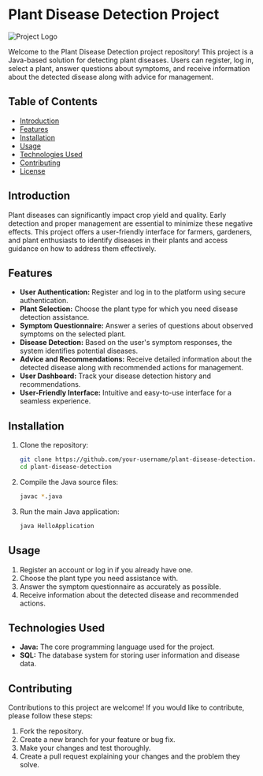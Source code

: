 # Plant Disease Detection Project

![Project Logo]([logo.png](https://github.com/yousofkortam/Plant-disease_Final-project/blob/main/src/main/resources/com/example/finalprojectjavafx/plant.png)) <!-- Replace with your project logo if available -->

Welcome to the Plant Disease Detection project repository! This project is a Java-based solution for detecting plant diseases. Users can register, log in, select a plant, answer questions about symptoms, and receive information about the detected disease along with advice for management.

## Table of Contents

- [Introduction](#introduction)
- [Features](#features)
- [Installation](#installation)
- [Usage](#usage)
- [Technologies Used](#technologies-used)
- [Contributing](#contributing)
- [License](#license)

## Introduction

Plant diseases can significantly impact crop yield and quality. Early detection and proper management are essential to minimize these negative effects. This project offers a user-friendly interface for farmers, gardeners, and plant enthusiasts to identify diseases in their plants and access guidance on how to address them effectively.

## Features

- **User Authentication:** Register and log in to the platform using secure authentication.
- **Plant Selection:** Choose the plant type for which you need disease detection assistance.
- **Symptom Questionnaire:** Answer a series of questions about observed symptoms on the selected plant.
- **Disease Detection:** Based on the user's symptom responses, the system identifies potential diseases.
- **Advice and Recommendations:** Receive detailed information about the detected disease along with recommended actions for management.
- **User Dashboard:** Track your disease detection history and recommendations.
- **User-Friendly Interface:** Intuitive and easy-to-use interface for a seamless experience.

## Installation

1. Clone the repository:

    ```bash
    git clone https://github.com/your-username/plant-disease-detection.git
    cd plant-disease-detection
    ```

2. Compile the Java source files:

    ```bash
    javac *.java
    ```

3. Run the main Java application:

    ```bash
    java HelloApplication
    ```

## Usage

1. Register an account or log in if you already have one.
2. Choose the plant type you need assistance with.
3. Answer the symptom questionnaire as accurately as possible.
4. Receive information about the detected disease and recommended actions.

## Technologies Used

- **Java:** The core programming language used for the project.
- **SQL:** The database system for storing user information and disease data.

## Contributing

Contributions to this project are welcome! If you would like to contribute, please follow these steps:

1. Fork the repository.
2. Create a new branch for your feature or bug fix.
3. Make your changes and test thoroughly.
4. Create a pull request explaining your changes and the problem they solve.
